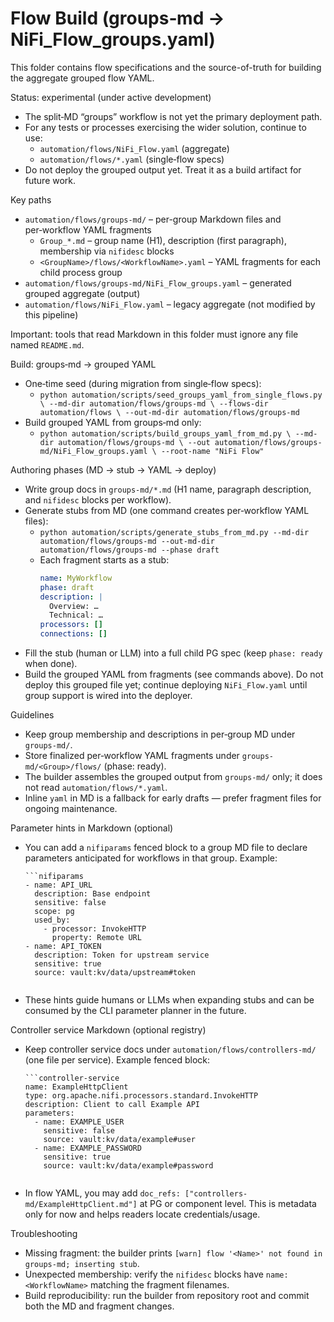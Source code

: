 # Flow Build (groups‑md → NiFi_Flow_groups.yaml)

This folder contains flow specifications and the source-of-truth for building the
aggregate grouped flow YAML.

Status: experimental (under active development)
- The split‑MD “groups” workflow is not yet the primary deployment path.
- For any tests or processes exercising the wider solution, continue to use:
  - `automation/flows/NiFi_Flow.yaml` (aggregate)
  - `automation/flows/*.yaml` (single‑flow specs)
- Do not deploy the grouped output yet. Treat it as a build artifact for future work.

Key paths
- `automation/flows/groups-md/` – per-group Markdown files and per‑workflow YAML fragments
  - `Group_*.md` – group name (H1), description (first paragraph), membership via `nifidesc` blocks
  - `<GroupName>/flows/<WorkflowName>.yaml` – YAML fragments for each child process group
- `automation/flows/groups-md/NiFi_Flow_groups.yaml` – generated grouped aggregate (output)
- `automation/flows/NiFi_Flow.yaml` – legacy aggregate (not modified by this pipeline)

Important: tools that read Markdown in this folder must ignore any file named `README.md`.

Build: groups‑md → grouped YAML
- One‑time seed (during migration from single‑flow specs):
  - `python automation/scripts/seed_groups_yaml_from_single_flows.py \
     --md-dir automation/flows/groups-md \
     --flows-dir automation/flows \
     --out-md-dir automation/flows/groups-md`
- Build grouped YAML from groups‑md only:
  - `python automation/scripts/build_groups_yaml_from_md.py \
     --md-dir automation/flows/groups-md \
     --out automation/flows/groups-md/NiFi_Flow_groups.yaml \
     --root-name "NiFi Flow"`

Authoring phases (MD → stub → YAML → deploy)
- Write group docs in `groups-md/*.md` (H1 name, paragraph description, and `nifidesc` blocks per workflow).
- Generate stubs from MD (one command creates per‑workflow YAML files):
  - `python automation/scripts/generate_stubs_from_md.py --md-dir automation/flows/groups-md --out-md-dir automation/flows/groups-md --phase draft`
  - Each fragment starts as a stub:
    ```yaml
    name: MyWorkflow
    phase: draft
    description: |
      Overview: …
      Technical: …
    processors: []
    connections: []
    ```
- Fill the stub (human or LLM) into a full child PG spec (keep `phase: ready` when done).
- Build the grouped YAML from fragments (see commands above). Do not deploy this
  grouped file yet; continue deploying `NiFi_Flow.yaml` until group support is wired into the deployer.

Guidelines
- Keep group membership and descriptions in per‑group MD under `groups-md/`.
- Store finalized per‑workflow YAML fragments under `groups-md/<Group>/flows/` (phase: ready).
- The builder assembles the grouped output from `groups-md/` only; it does not read `automation/flows/*.yaml`.
- Inline `yaml` in MD is a fallback for early drafts — prefer fragment files for ongoing maintenance.

Parameter hints in Markdown (optional)
- You can add a `nifiparams` fenced block to a group MD file to declare parameters anticipated for workflows in that group. Example:
  ```
  ```nifiparams
  - name: API_URL
    description: Base endpoint
    sensitive: false
    scope: pg
    used_by:
      - processor: InvokeHTTP
        property: Remote URL
  - name: API_TOKEN
    description: Token for upstream service
    sensitive: true
    source: vault:kv/data/upstream#token
  ```
  ```
- These hints guide humans or LLMs when expanding stubs and can be consumed by the CLI parameter planner in the future.

Controller service Markdown (optional registry)
- Keep controller service docs under `automation/flows/controllers-md/` (one file per service). Example fenced block:
  ```
  ```controller-service
  name: ExampleHttpClient
  type: org.apache.nifi.processors.standard.InvokeHTTP
  description: Client to call Example API
  parameters:
    - name: EXAMPLE_USER
      sensitive: false
      source: vault:kv/data/example#user
    - name: EXAMPLE_PASSWORD
      sensitive: true
      source: vault:kv/data/example#password
  ```
  ```
- In flow YAML, you may add `doc_refs: ["controllers-md/ExampleHttpClient.md"]` at PG or component level. This is metadata only for now and helps readers locate credentials/usage.

Troubleshooting
- Missing fragment: the builder prints `[warn] flow '<Name>' not found in groups-md; inserting stub`.
- Unexpected membership: verify the `nifidesc` blocks have `name: <WorkflowName>` matching the fragment filenames.
- Build reproducibility: run the builder from repository root and commit both the MD and fragment changes.
